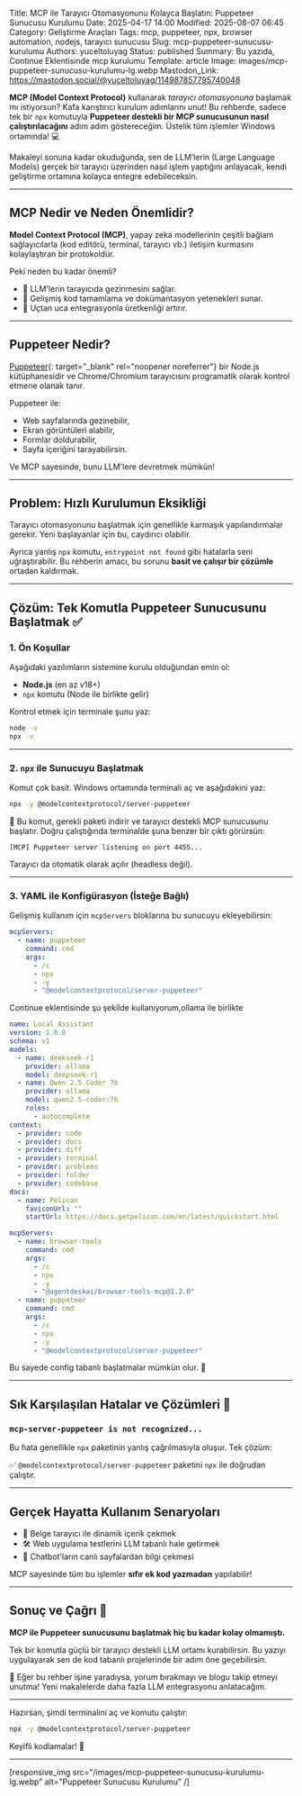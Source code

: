 Title: MCP ile Tarayıcı Otomasyonunu Kolayca Başlatın: Puppeteer Sunucusu Kurulumu
Date: 2025-04-17 14:00
Modified: 2025-08-07 06:45
Category: Geliştirme Araçları
Tags: mcp, puppeteer, npx, browser automation, nodejs, tarayıcı sunucusu
Slug: mcp-puppeteer-sunucusu-kurulumu
Authors: yuceltoluyag
Status: published
Summary: Bu yazıda,  Continue Eklentisinde mcp kurulumu
Template: article
Image: images/mcp-puppeteer-sunucusu-kurulumu-lg.webp
Mastodon_Link: https://mastodon.social/@yuceltoluyag/114987857795740048


**MCP (Model Context Protocol)** kullanarak *tarayıcı otomasyonuna* başlamak mı istiyorsun? Kafa karıştırıcı kurulum adımlarını unut! Bu rehberde, sadece tek bir `npx` komutuyla **Puppeteer destekli bir MCP sunucusunun nasıl çalıştırılacağını** adım adım göstereceğim. Üstelik tüm işlemler Windows ortamında! 💻

Makaleyi sonuna kadar okuduğunda, sen de LLM’lerin (Large Language Models) gerçek bir tarayıcı üzerinden nasıl işlem yaptığını anlayacak, kendi geliştirme ortamına kolayca entegre edebileceksin.

---

## MCP Nedir ve Neden Önemlidir?

**Model Context Protocol (MCP)**, yapay zeka modellerinin çeşitli bağlam sağlayıcılarla (kod editörü, terminal, tarayıcı vb.) iletişim kurmasını kolaylaştıran bir protokoldür.

Peki neden bu kadar önemli?

- 🤖 LLM'lerin tarayıcıda gezinmesini sağlar.
- 🧠 Gelişmiş kod tamamlama ve dokümantasyon yetenekleri sunar.
- 🔧 Uçtan uca entegrasyonla üretkenliği artırır.

---

## Puppeteer Nedir?

[Puppeteer](https://pptr.dev/){: target="_blank" rel="noopener noreferrer"} bir Node.js kütüphanesidir ve Chrome/Chromium tarayıcısını programatik olarak kontrol etmene olanak tanır.

Puppeteer ile:
- Web sayfalarında gezinebilir,
- Ekran görüntüleri alabilir,
- Formlar doldurabilir,
- Sayfa içeriğini tarayabilirsin.

Ve MCP sayesinde, bunu LLM'lere devretmek mümkün!

---

## Problem: Hızlı Kurulumun Eksikliği

Tarayıcı otomasyonunu başlatmak için genellikle karmaşık yapılandırmalar gerekir. Yeni başlayanlar için bu, caydırıcı olabilir.

Ayrıca yanlış `npx` komutu, `entrypoint not found` gibi hatalarla seni uğraştırabilir. Bu rehberin amacı, bu sorunu **basit ve çalışır bir çözümle** ortadan kaldırmak.

---

## Çözüm: Tek Komutla Puppeteer Sunucusunu Başlatmak ✅

### 1. Ön Koşullar

Aşağıdaki yazılımların sistemine kurulu olduğundan emin ol:

- **Node.js** (en az v18+)
- `npx` komutu (Node ile birlikte gelir)

Kontrol etmek için terminale şunu yaz:
```bash
node -v
npx -v
```

---

### 2. `npx` ile Sunucuyu Başlatmak

Komut çok basit. Windows ortamında terminali aç ve aşağıdakini yaz:

```bash
npx -y @modelcontextprotocol/server-puppeteer
```

🚀 Bu komut, gerekli paketi indirir ve tarayıcı destekli MCP sunucusunu başlatır. Doğru çalıştığında terminalde şuna benzer bir çıktı görürsün:

```text
[MCP] Puppeteer server listening on port 4455...
```

Tarayıcı da otomatik olarak açılır (headless değil).

---

### 3. YAML ile Konfigürasyon (İsteğe Bağlı)

Gelişmiş kullanım için `mcpServers` bloklarına bu sunucuyu ekleyebilirsin:

```yaml
mcpServers:
  - name: puppeteer
    command: cmd
    args:
      - /c
      - npx
      - -y
      - "@modelcontextprotocol/server-puppeteer"
```
Continue eklentisinde şu şekilde kullanıyorum,ollama ile birlikte 
```yaml
name: Local Assistant
version: 1.0.0
schema: v1
models:
  - name: deekseek-r1
    provider: ollama
    model: deepseek-r1
  - name: Qwen 2.5 Coder 7b
    provider: ollama
    model: qwen2.5-coder:7b
    roles:
      - autocomplete
context:
  - provider: code
  - provider: docs
  - provider: diff
  - provider: terminal
  - provider: problems
  - provider: folder
  - provider: codebase
docs:
  - name: Pelican
    faviconUrl: ""
    startUrl: https://docs.getpelican.com/en/latest/quickstart.html

mcpServers:
  - name: browser-tools
    command: cmd
    args:
      - /c
      - npx
      - -y
      - "@agentdeskai/browser-tools-mcp@1.2.0"
  - name: puppeteer
    command: cmd
    args:
      - /c
      - npx
      - -y
      - "@modelcontextprotocol/server-puppeteer"

```
Bu sayede config tabanlı başlatmalar mümkün olur. 🔧

---

## Sık Karşılaşılan Hatalar ve Çözümleri 🧯

### `mcp-server-puppeteer is not recognized...`

Bu hata genellikle `npx` paketinin yanlış çağrılmasıyla oluşur. Tek çözüm:

✅ `@modelcontextprotocol/server-puppeteer` paketini `npx` ile doğrudan çalıştır.

---

## Gerçek Hayatta Kullanım Senaryoları

- 📄 Belge tarayıcı ile dinamik içerik çekmek
- 🛠️ Web uygulama testlerini LLM tabanlı hale getirmek
- 💬 Chatbot'ların canlı sayfalardan bilgi çekmesi

MCP sayesinde tüm bu işlemler **sıfır ek kod yazmadan** yapılabilir!

---

## Sonuç ve Çağrı 🎯

**MCP ile Puppeteer sunucusunu başlatmak hiç bu kadar kolay olmamıştı.**

Tek bir komutla güçlü bir tarayıcı destekli LLM ortamı kurabilirsin. Bu yazıyı uygulayarak sen de kod tabanlı projelerinde bir adım öne geçebilirsin.

📣 Eğer bu rehber işine yaradıysa, yorum bırakmayı ve blogu takip etmeyi unutma! Yeni makalelerde daha fazla LLM entegrasyonu anlatacağım.

---

Hazırsan, şimdi terminalini aç ve komutu çalıştır:  
```bash
npx -y @modelcontextprotocol/server-puppeteer
```

Keyifli kodlamalar! 🚀

---

[responsive_img src="/images/mcp-puppeteer-sunucusu-kurulumu-lg.webp" alt="Puppeteer Sunucusu Kurulumu" /]